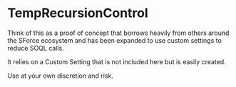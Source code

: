 # TempRecursionControl

Think of this as a proof of concept that borrows heavily from others around the SForce ecosystem and has been expanded to use custom settings to reduce SOQL calls.

It relies on a Custom Setting that is not included here but is easily created.

Use at your own discretion and risk.  
